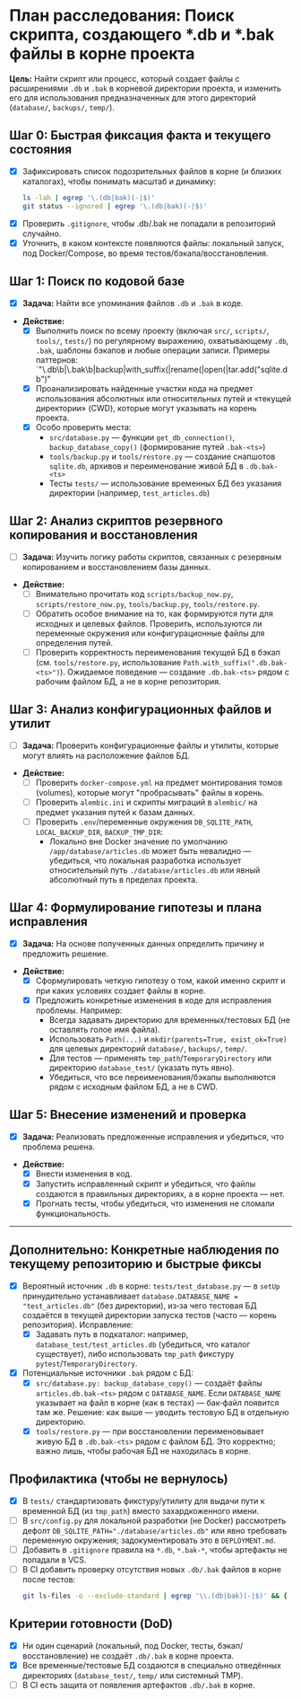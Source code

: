# План расследования: Поиск скрипта, создающего *.db и *.bak файлы в корне проекта

**Цель:** Найти скрипт или процесс, который создает файлы с расширениями `.db` и `.bak` в корневой директории проекта, и изменить его для использования предназначенных для этого директорий (`database/`, `backups/`, `temp/`).

## Шаг 0: Быстрая фиксация факта и текущего состояния

-   [x] Зафиксировать список подозрительных файлов в корне (и близких каталогах), чтобы понимать масштаб и динамику:
    ```bash
    ls -lah | egrep '\.(db|bak)(-|$)'
    git status --ignored | egrep '\.(db|bak)(-|$)'
    ```
-   [x] Проверить `.gitignore`, чтобы .db/.bak не попадали в репозиторий случайно.
-   [x] Уточнить, в каком контексте появляются файлы: локальный запуск, под Docker/Compose, во время тестов/бэкапа/восстановления.

## Шаг 1: Поиск по кодовой базе

-   [x] **Задача:** Найти все упоминания файлов `.db` и `.bak` в коде.
-   **Действие:**
    -   [x] Выполнить поиск по всему проекту (включая `src/`, `scripts/`, `tools/`, `tests/`) по регулярному выражению, охватывающему `.db`, `.bak`, шаблоны бэкапов и любые операции записи.
        Примеры паттернов: `"\\.db\\b|\\.bak\\b|backup|with_suffix\(|rename\(|open\(|tar.add\(\"sqlite.db\"\)"
    -   [x] Проанализировать найденные участки кода на предмет использования абсолютных или относительных путей и «текущей директории» (CWD), которые могут указывать на корень проекта.
    -   [x] Особо проверить места:
        - `src/database.py` — функции `get_db_connection()`, `backup_database_copy()` (формирование путей `.bak-<ts>`)
        - `tools/backup.py` и `tools/restore.py` — создание снапшотов `sqlite.db`, архивов и переименование живой БД в `.db.bak-<ts>`
        - Тесты `tests/` — использование временных БД без указания директории (например, `test_articles.db`)

## Шаг 2: Анализ скриптов резервного копирования и восстановления

-   [ ] **Задача:** Изучить логику работы скриптов, связанных с резервным копированием и восстановлением базы данных.
-   **Действие:**
    -   [ ] Внимательно прочитать код `scripts/backup_now.py`, `scripts/restore_now.py`, `tools/backup.py`, `tools/restore.py`.
    -   [ ] Обратить особое внимание на то, как формируются пути для исходных и целевых файлов. Проверить, используются ли переменные окружения или конфигурационные файлы для определения путей.
    -   [ ] Проверить корректность переименования текущей БД в бэкап (см. `tools/restore.py`, использование `Path.with_suffix(".db.bak-<ts>")`). Ожидаемое поведение — создание `.db.bak-<ts>` рядом с рабочим файлом БД, а не в корне репозитория.

## Шаг 3: Анализ конфигурационных файлов и утилит

-   [ ] **Задача:** Проверить конфигурационные файлы и утилиты, которые могут влиять на расположение файлов БД.
-   **Действие:**
    -   [ ] Проверить `docker-compose.yml` на предмет монтирования томов (volumes), которые могут "пробрасывать" файлы в корень.
    -   [ ] Проверить `alembic.ini` и скрипты миграций в `alembic/` на предмет указания путей к базам данных.
    -   [ ] Проверить `.env`/переменные окружения `DB_SQLITE_PATH`, `LOCAL_BACKUP_DIR`, `BACKUP_TMP_DIR`:
        - Локально вне Docker значение по умолчанию `/app/database/articles.db` может быть невалидно — убедиться, что локальная разработка использует относительный путь `./database/articles.db` или явный абсолютный путь в пределах проекта.

## Шаг 4: Формулирование гипотезы и плана исправления

-   [x] **Задача:** На основе полученных данных определить причину и предложить решение.
-   **Действие:**
    -   [x] Сформулировать четкую гипотезу о том, какой именно скрипт и при каких условиях создает файлы в корне.
    -   [x] Предложить конкретные изменения в коде для исправления проблемы. Например:
        - Всегда задавать директорию для временных/тестовых БД (не оставлять голое имя файла).
        - Использовать `Path(...)` и `mkdir(parents=True, exist_ok=True)` для целевых директорий `database/`, `backups/`, `temp/`.
        - Для тестов — применять `tmp_path`/`TemporaryDirectory` или директорию `database_test/` (указать путь явно).
        - Убедиться, что все переименования/бэкапы выполняются рядом с исходным файлом БД, а не в CWD.

## Шаг 5: Внесение изменений и проверка

-   [x] **Задача:** Реализовать предложенные исправления и убедиться, что проблема решена.
-   **Действие:**
    -   [x] Внести изменения в код.
    -   [x] Запустить исправленный скрипт и убедиться, что файлы создаются в правильных директориях, а в корне проекта — нет.
    -   [x] Прогнать тесты, чтобы убедиться, что изменения не сломали функциональность.

---

## Дополнительно: Конкретные наблюдения по текущему репозиторию и быстрые фиксы

-   [x] Вероятный источник `.db` в корне: `tests/test_database.py` — в `setUp` принудительно устанавливает `database.DATABASE_NAME = "test_articles.db"` (без директории), из‑за чего тестовая БД создаётся в текущей директории запуска тестов (часто — корень репозитория). Исправление:
    -   [x] Задавать путь в подкаталог: например, `database_test/test_articles.db` (убедиться, что каталог существует), либо использовать `tmp_path` фикстуру `pytest`/`TemporaryDirectory`.
-   [x] Потенциальные источники `.bak` рядом с БД:
    -   [x] `src/database.py: backup_database_copy()` — создаёт файлы `articles.db.bak-<ts>` рядом с `DATABASE_NAME`. Если `DATABASE_NAME` указывает на файл в корне (как в тестах) — бак‑файл появится там же. Решение: как выше — уводить тестовую БД в отдельную директорию.
    -   [x] `tools/restore.py` — при восстановлении переименовывает живую БД в `.db.bak-<ts>` рядом с файлом БД. Это корректно; важно лишь, чтобы рабочая БД не находилась в корне.

## Профилактика (чтобы не вернулось)

-   [x] В `tests/` стандартизовать фикстуру/утилиту для выдачи пути к временной БД (из `tmp_path`) вместо захардкоженного имени.
-   [ ] В `src/config.py` для локальной разработки (не Docker) рассмотреть дефолт `DB_SQLITE_PATH="./database/articles.db"` или явно требовать переменную окружения; задокументировать это в `DEPLOYMENT.md`.
-   [ ] Добавить в `.gitignore` правила на `*.db`, `*.bak-*`, чтобы артефакты не попадали в VCS.
-   [ ] В CI добавить проверку отсутствия новых `.db/.bak` файлов в корне после тестов:
    ```bash
    git ls-files -o --exclude-standard | egrep '\\.(db|bak)(-|$)' && { echo 'Unexpected db/bak files'; exit 1; } || true
    ```

## Критерии готовности (DoD)

-   [x] Ни один сценарий (локальный, под Docker, тесты, бэкап/восстановление) не создаёт `.db/.bak` в корне проекта.
-   [x] Все временные/тестовые БД создаются в специально отведённых директориях (`database_test/`, `temp/` или системный TMP).
-   [ ] В CI есть защита от появления артефактов `.db/.bak` в корне.